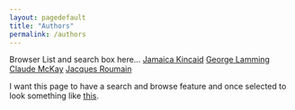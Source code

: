 ```yaml
---
layout: pagedefault
title: "Authors"
permalink: /authors
---
```


Browser List and search box here...
[Jamaica Kincaid](/kincaid)
[George Lamming](/lamming)
[Claude McKay](/mcKay)
[Jacques Roumain](/roumain)


I want this page to have a search and browse feature and once selected to look something like [this](http://mapping-marronage.rll.lsa.umich.edu/flight).
